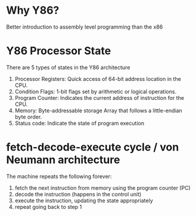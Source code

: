 # Why Y86? 
Better introduction to assembly level programming than the x86

# Y86 Processor State
There are 5 types of states in the Y86 architecture
1. Processor Registers: Quick access of 64-bit address location in the CPU.
2. Condition Flags: 1-bit flags set by arithmetic or logical operations.
3. Program Counter: Indicates the current address of instruction for the CPU.
4. Memory: Byte-addressable storage Array that follows a little-endian byte order.
5. Status code: Indicate the state of program execution

# fetch-decode-execute cycle / von Neumann architecture
The machine repeats the following forever:
1. fetch the next instruction from memory using the program counter (PC)
2. decode the instruction (happens in the control unit)
3. execute the instruction, updating the state appropriately
4. repeat going back to step 1